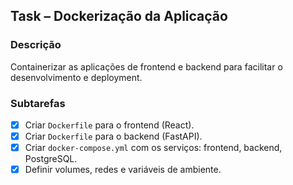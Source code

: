 ## Task – Dockerização da Aplicação

### Descrição
Containerizar as aplicações de frontend e backend para facilitar o desenvolvimento e deployment.

### Subtarefas
- [x] Criar `Dockerfile` para o frontend (React).
- [x] Criar `Dockerfile` para o backend (FastAPI).
- [x] Criar `docker-compose.yml` com os serviços: frontend, backend, PostgreSQL.
- [x] Definir volumes, redes e variáveis de ambiente.